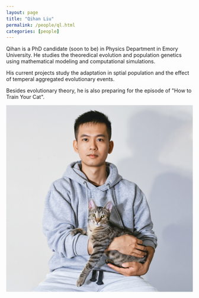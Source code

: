 ```yaml
---
layout: page
title: "Qihan Liu"
permalink: /people/ql.html
categories: [people]
---
```


Qihan is a PhD candidate (soon to be) in Physics Department in Emory University. He studies the theoredical evolution and population genetics using mathematical modeling and computational simulations. 

His current projects study the adaptation in sptial population and the effect of temperal aggregated evolutionary events.

Besides evolutionary theory, he is also preparing for the episode of "How to Train Your Cat".
<!-- [CV](/people/cv_ql_old.pdf) -->

![Qihan Liu](/images/QihanL.jpg)